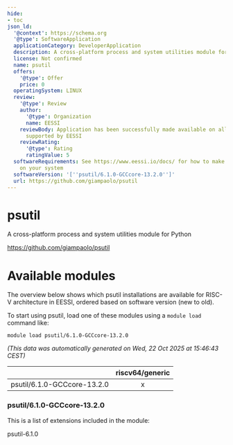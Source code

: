```yaml
---
hide:
- toc
json_ld:
  '@context': https://schema.org
  '@type': SoftwareApplication
  applicationCategory: DeveloperApplication
  description: A cross-platform process and system utilities module for Python
  license: Not confirmed
  name: psutil
  offers:
    '@type': Offer
    price: 0
  operatingSystem: LINUX
  review:
    '@type': Review
    author:
      '@type': Organization
      name: EESSI
    reviewBody: Application has been successfully made available on all architectures
      supported by EESSI
    reviewRating:
      '@type': Rating
      ratingValue: 5
  softwareRequirements: See https://www.eessi.io/docs/ for how to make EESSI available
    on your system
  softwareVersion: '[''psutil/6.1.0-GCCcore-13.2.0'']'
  url: https://github.com/giampaolo/psutil
---
```


psutil
======


A cross-platform process and system utilities module for Python

https://github.com/giampaolo/psutil
# Available modules


The overview below shows which psutil installations are available for RISC-V architecture in EESSI, ordered based on software version (new to old).

To start using psutil, load one of these modules using a `module load` command like:

```shell
module load psutil/6.1.0-GCCcore-13.2.0
```

*(This data was automatically generated on Wed, 22 Oct 2025 at 15:46:43 CEST)*

| |riscv64/generic|
| :---: | :---: |
|psutil/6.1.0-GCCcore-13.2.0|x|


### psutil/6.1.0-GCCcore-13.2.0

This is a list of extensions included in the module:

psutil-6.1.0